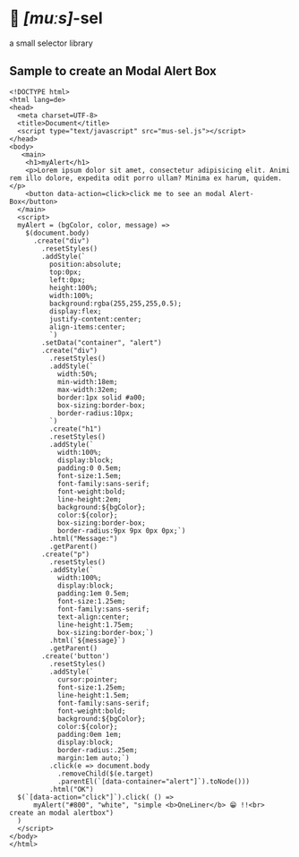 # 🐁 *[muːs]*-sel
a small selector library
## Sample to create an Modal Alert Box
    <!DOCTYPE html>
    <html lang=de>
    <head>
      <meta charset=UTF-8>
      <title>Document</title>
      <script type="text/javascript" src="mus-sel.js"></script>
    </head>
    <body>
       <main>
        <h1>myAlert</h1>
        <p>Lorem ipsum dolor sit amet, consectetur adipisicing elit. Animi rem illo dolore, expedita odit porro ullam? Minima ex harum, quidem.</p>
        <button data-action=click>click me to see an modal Alert-Box</button>
      </main>
      <script>
      myAlert = (bgColor, color, message) =>
        $(document.body)
          .create("div")
            .resetStyles()
            .addStyle(`
              position:absolute;
              top:0px;
              left:0px;
              height:100%;
              width:100%;
              background:rgba(255,255,255,0.5);
              display:flex;
              justify-content:center;
              align-items:center;
              `)
            .setData("container", "alert")
            .create("div")
              .resetStyles()
              .addStyle(`
                width:50%;
                min-width:18em;
                max-width:32em;
                border:1px solid #a00;
                box-sizing:border-box;
                border-radius:10px;
              `)
              .create("h1")
              .resetStyles()
              .addStyle(`
                width:100%;
                display:block;
                padding:0 0.5em;
                font-size:1.5em;
                font-family:sans-serif;
                font-weight:bold;
                line-height:2em;
                background:${bgColor};
                color:${color};
                box-sizing:border-box;
                border-radius:9px 9px 0px 0px;`)
              .html("Message:")
              .getParent()
            .create("p")
              .resetStyles()
              .addStyle(`
                width:100%;
                display:block;
                padding:1em 0.5em;
                font-size:1.25em;
                font-family:sans-serif;
                text-align:center;
                line-height:1.75em;
                box-sizing:border-box;`)
              .html(`${message}`)
              .getParent()
            .create('button')
              .resetStyles()
              .addStyle(`
                cursor:pointer;
                font-size:1.25em;
                line-height:1.5em;
                font-family:sans-serif;
                font-weight:bold;
                background:${bgColor};
                color:${color};
                padding:0em 1em;
                display:block;
                border-radius:.25em;
                margin:1em auto;`)
              .click(e => document.body
                .removeChild($(e.target)
                .parentEl(`[data-container="alert"]`).toNode()))
              .html("OK")
      $(`[data-action="click"]`).click( () =>
          myAlert("#800", "white", "simple <b>OneLiner</b> 😁 !!<br> create an modal alertbox")
      )
      </script>
    </body>
    </html>
